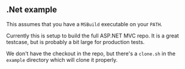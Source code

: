 ## .Net example

This assumes that you have a ``MSBuild`` executable on your `PATH`.

Currently this is setup to build the full ASP.NET MVC repo.
It is a great testcase,
but is probably a bit large for production tests.

We don't have the checkout in the repo,
but there's a ``clone.sh`` in the ``example`` directory which will clone it properly.
